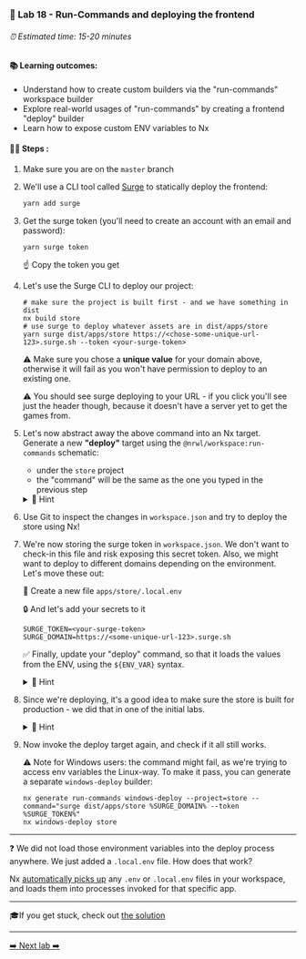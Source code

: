 ### 📎 Lab 18 - Run-Commands and deploying the frontend

###### ⏰ Estimated time: 15-20 minutes

#### 📚 Learning outcomes:

- Understand how to create custom builders via the "run-commands" workspace builder
- Explore real-world usages of "run-commands" by creating a frontend "deploy" builder
- Learn how to expose custom ENV variables to Nx

#### 🏋️‍♀️ Steps :

1. Make sure you are on the `master` branch
2. We'll use a CLI tool called [Surge](https://surge.sh/) to statically deploy the frontend:

    ```bash
    yarn add surge
    ```
   
4. Get the surge token (you'll need to create an account with an email and password):

    ```
    yarn surge token
    ```

    ☝️ Copy the token you get

6. Let's use the Surge CLI to deploy our project:

    ```
   # make sure the project is built first - and we have something in dist
   nx build store
   # use surge to deploy whatever assets are in dist/apps/store
   yarn surge dist/apps/store https://<chose-some-unique-url-123>.surge.sh --token <your-surge-token>
   ```
   
    ⚠️ Make sure you chose a **unique value** for your domain above, otherwise
    it will fail as you won't have permission to deploy to an existing one.
    
    ⚠️ You should see surge deploying to your URL - if you click you'll see just the header though, because it doesn't have a server yet to get the games from.

3. Let's now abstract away the above command into an Nx target.
Generate a new **"deploy"** target using the `@nrwl/workspace:run-commands` schematic:
    - under the `store` project
    - the "command" will be the same as the one you typed in the previous step
    
    <details>
    <summary>🐳 Hint</summary>
    
    Consult the run-commands schematic docs [here](https://nx.dev/latest/angular/plugins/workspace/schematics/run-commands)
    </details>

4. Use Git to inspect the changes in `workspace.json` and try to deploy the store using Nx! 
5. We're now storing the surge token in `workspace.json`. We don't want to check-in this file
and risk exposing this secret token. Also, we might want to deploy to different domains depending on the
 environment. Let's move these out:

    📁 Create a new file `apps/store/.local.env`

    🔒 And let's add your secrets to it
    ```
    SURGE_TOKEN=<your-surge-token>
    SURGE_DOMAIN=https://<some-unique-url-123>.surge.sh
    ```
   
   ✅ Finally, update your "deploy" command, so that it loads the values from the ENV,
   using the `${ENV_VAR}` syntax.

    <details>
    <summary>🐳 Hint</summary>
    
    ```bash
   surge dist/apps/store ${SURGE_DOMAIN} --token ${SURGE_TOKEN} 
   ```
    </details>

6. Since we're deploying, it's a good idea to make sure the store is built for production - we did that in one of the initial labs.
    <details>
    <summary>🐳 Hint</summary>
    
    Consult the [the solution](SOLUTION.md) if you don't remember how.
    </details>

 
 7. Now invoke the deploy target again, and check if it all still works.
 
     ⚠️ Note for Windows users: the command might fail, as we're trying to access env variables the Linux-way.
     To make it pass, you can generate a separate `windows-deploy` builder:
     
    ```
    nx generate run-commands windows-deploy --project=store --command="surge dist/apps/store %SURGE_DOMAIN% --token %SURGE_TOKEN%"
    nx windows-deploy store
    ```
    
---

❓ We did not load those environment variables into the deploy process anywhere. 
We just added a `.local.env` file. How does that work?

Nx [automatically picks up](https://nx.dev/latest/angular/cli/overview#loading-environment-variables) any `.env` or `.local.env` files in your workspace,
and loads them into processes invoked for that specific app.

---

🎓If you get stuck, check out [the solution](SOLUTION.md)

---

[➡️ Next lab ➡️](../lab19/LAB.md)
